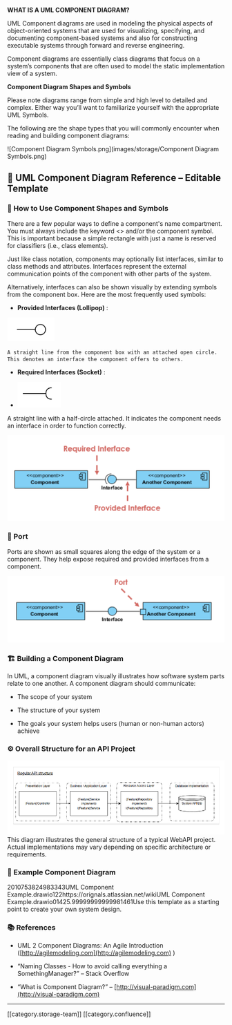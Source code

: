  **WHAT IS A UML COMPONENT DIAGRAM?** 

UML Component diagrams are used in modeling the physical aspects of object-oriented systems that are used for visualizing, specifying, and documenting component-based systems and also for constructing executable systems through forward and reverse engineering.  

Component diagrams are essentially class diagrams that focus on a system’s components that are often used to model the static implementation view of a system.



 **Component Diagram Shapes and Symbols** 

 Please note diagrams range from simple and high level to detailed and complex. Either way you’ll want to familiarize yourself with the appropriate UML Symbols.



The following are the shape types that you will commonly encounter when reading and building component diagrams:

![Component Diagram Symbols.png](images/storage/Component Diagram Symbols.png)


## 🧩 UML Component Diagram Reference – Editable Template

### 📘 How to Use Component Shapes and Symbols
There are a few popular ways to define a component's name compartment. You must always include the keyword <<component>> and/or the component symbol. This is important because a simple rectangle with just a name is reserved for classifiers (i.e., class elements).

Just like class notation, components may optionally list interfaces, similar to class methods and attributes. Interfaces represent the external communication points of the component with other parts of the system.

Alternatively, interfaces can also be shown visually by extending symbols from the component box. Here are the most frequently used symbols:


*  **Provided Interfaces (Lollipop)** :  

![image-20250614-075947.png](images/storage/image-20250614-075947.png)

    A straight line from the component box with an attached open circle. This denotes an interface the component offers to others.








*  **Required Interfaces (Socket)** :  


* ![image-20250614-080111.png](images/storage/image-20250614-080111.png)



A straight line with a half-circle attached. It indicates the component needs an interface in order to function correctly.



![image-20250614-080200.png](images/storage/image-20250614-080200.png)


### 🔳 Port
Ports are shown as small squares along the edge of the system or a component. They help expose required and provided interfaces from a component.

![image-20250614-080322.png](images/storage/image-20250614-080322.png)


### 🏗️ Building a Component Diagram
In UML, a component diagram visually illustrates how software system parts relate to one another. A component diagram should communicate:


* The scope of your system  


* The structure of your system  


* The goals your system helps users (human or non-human actors) achieve  




### ⚙️ Overall Structure for an API Project
![image-20250614-080359.png](images/storage/image-20250614-080359.png)This diagram illustrates the general structure of a typical WebAPI project. Actual implementations may vary depending on specific architecture or requirements.


### 🧪 Example Component Diagram
2010753824983343UML Component Example.drawio122https://orignals.atlassian.net/wikiUML Component Example.drawio01425.99999999999981461Use this template as a starting point to create your own system design.


### 📚 References

* UML 2 Component Diagrams: An Agile Introduction ([http://agilemodeling.com](http://agilemodeling.com) )  


* “Naming Classes - How to avoid calling everything a SomethingManager?” – Stack Overflow  


* “What is Component Diagram?” – [http://visual-paradigm.com](http://visual-paradigm.com)









*****

[[category.storage-team]] 
[[category.confluence]] 
